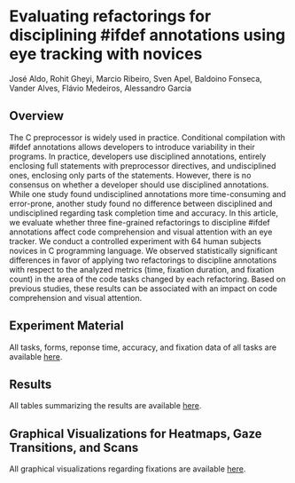 # Evaluating refactorings for disciplining #ifdef annotations using eye tracking with novices
José Aldo, Rohit Gheyi, Marcio Ribeiro, Sven Apel, Baldoino Fonseca, Vander Alves, Flávio Medeiros, Alessandro Garcia

## Overview
The C preprocessor is widely used in practice. Conditional compilation with #ifdef annotations allows developers to introduce variability in their programs. In practice, developers use disciplined annotations, entirely enclosing full statements with preprocessor directives, and undisciplined ones, enclosing only parts of the statements. However, there is no consensus on whether a developer should use disciplined annotations. While one study found undisciplined annotations more time-consuming and error-prone, another study found no difference between disciplined and undisciplined regarding task completion time and accuracy. In this article, we evaluate whether three fine-grained refactorings to discipline #ifdef annotations affect code comprehension and visual attention with an eye tracker. We conduct a controlled experiment with 64 human subjects novices in C programming language. We observed statistically significant differences in favor of applying two refactorings to discipline annotations with respect to the analyzed metrics (time, fixation duration, and fixation count) in the area of the code tasks changed by each refactoring. Based on previous studies, these results can be associated with an impact on code comprehension and visual attention.

## Experiment Material

All tasks, forms, reponse time, accuracy, and fixation data of all tasks are available <a href="https://github.com/josealdo/EMSE20-ifdefs-with-eye-tracking/blob/master/Experiment%20Material">here</a>.

## Results

All tables summarizing the results are available <a href="https://github.com/josealdo/EMSE20-ifdefs-with-eye-tracking/blob/master/Results">here</a>.

## Graphical Visualizations for Heatmaps, Gaze Transitions, and Scans

All graphical visualizations regarding fixations are available <a href="https://github.com/josealdo/EMSE20-ifdefs-with-eye-tracking/blob/master/Graphical%20Visualizations">here</a>.


